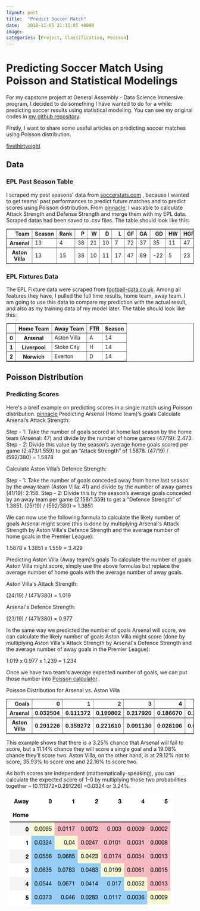 ```yaml
---
layout: post
title:  "Predict Soccer Match"
date:   2018-11-05 21:15:05 +0000
image: 
categories: [Project, Classification, Poisson]
---
```


# Predicting Soccer Match Using Poisson and Statistical Modelings

For my capstone project at General Assembly - Data Science Immersive program, I decided to do something I have wanted to do for a while: predicting soccer results using statistical modeling. You can see my original codes in [my github repository](https://github.com/slee279/EPL).

Firstly, I want to share some useful articles on predicting soccer matches using Poisson distribution.

[fivethirtyeight](https://fivethirtyeight.com/features/how-our-2018-world-cup-predictions-work/)

## Data
### EPL Past Season Table
I scraped my past seasons' data from [soccerstats.com](https://www.soccerstats.com/widetable.asp?league=england) , because I wanted to get teams' past performances to predict future matches and to predict scores using Poisson distribution. From [pinnacle](http://www.pinnacle.com/en/betting-articles/Soccer/how-to-calculate-poisson-distribution/MD62MLXUMKMXZ6A8), I was able to calculate Attack Strength and Defense Strength and merge them with my EPL data. Scraped datas had been saved to .csv files. The table should look like this:

<div>
<style scoped>
    .dataframe tbody tr th:only-of-type {
        vertical-align: middle;
    },
    .dataframe tbody tr th {
        vertical-align: top;
    },
    .dataframe thead th {
        text-align: right;
    }
</style>
  
<table border="1" class="dataframe">
  <thead>
    <tr style="text-align: right;">
      <th>Team</th>
      <th>Season</th>
      <th>Rank</th>
      <th>P</th>
      <th>W</th>
      <th>D</th>
      <th>L</th>
      <th>GF</th>
      <th>GA</th>
      <th>GD</th>
      <th>HW</th>
      <th>HGF</th>
      <th>HGA</th>
      <th>AW</th>
      <th>AGF</th>
      <th>AGA</th>
      <th>PTS</th>
      <th>H_Att</th>
      <th>A_Att</th>
      <th>H_Def</th>
      <th>A_Def</th>
    </tr>
  </thead>
  <tbody>
    <tr>
      <th>Arsenal</th>
      <td>13</td>
      <td>4</td>
      <td>38</td>
      <td>21</td>
      <td>10</td>
      <td>7</td>
      <td>72</td>
      <td>37</td>
      <td>35</td>
      <td>11</td>
      <td>47</td>
      <td>23</td>
      <td>10</td>      
      <td>25</td>
      <td>14</td>
      <td>73</td>
      <td>1.587838</td>
      <td>1.061571</td>
      <td>0.976645</td>
      <td>0.472973</td>
    </tr>
    <tr>
      <th>Aston Villa</th>
      <td>13</td>
      <td>15</td>
      <td>38</td>
      <td>10</td>
      <td>11</td>
      <td>17</td>
      <td>47</td>
      <td>69</td>      
      <td>-22</td>
      <td>5</td>
      <td>23</td>
      <td>28</td>      
      <td>5</td>
      <td>24</td>
      <td>41</td>
      <td>41</td>
      <td>0.777027</td>
      <td>1.019108</td>
      <td>1.188960</td>
      <td>1.385135</td>
    </tr>
  </tbody>
</table>
</div>

### EPL Fixtures Data
The EPL Fixture data were scraped from [football-data.co.uk](http://www.football-data.co.uk/englandm.php). Among all features they have, I pulled the full time results, home team, away team. I am going to use this data to compare my prediction with the actual result, and also as my training data of my model later. The table should look like this:

<div>
<style scoped>
    .dataframe tbody tr th:only-of-type {
        vertical-align: middle;
    },
    .dataframe tbody tr th {
        vertical-align: top;
    },
    .dataframe thead th {
        text-align: right;
    }
</style>
  
<table border="1" class="dataframe">
  <thead>
    <tr style="text-align: right;">
      <th></th>
      <th>Home Team</th>
      <th>Away Team</th>
      <th>FTR</th>
      <th>Season</th>
    </tr>
  </thead>
  <tbody>
    <tr>
      <th>0</th>
      <th>Arsenal</th>
      <td>Aston Villa</td>
      <td>A</td>
      <td>14</td>
    </tr>
    <tr>
      <th>1</th>
      <th>Liverpool</th>
      <td>Stoke City</td>
      <td>H</td>
      <td>14</td>
    </tr>    
    <tr>
      <th>2</th>
      <th>Norwich</th>
      <td>Everton</td>
      <td>D</td>
      <td>14</td>
    </tr>
  </tbody>
</table>
</div>

## Poisson Distribution
### Predicting Scores
Here's a breif example on predicting scores in a single match using Poisson distribution. [pinnacle]()
Predicting Arsenal (Home team)’s goals
Calculate Arsenal’s Attack Strength:

Step - 1: Take the number of goals scored at home last season by the home team (Arsenal: 47) and divide by the number of home games (47/19): 2.473.
Step - 2: Divide this value by the season’s average home goals scored per game (2.473/1.559) to get an “Attack Strength” of 1.5878.
(47/19) / (592/380) = 1.5878

Calculate Aston Villa’s Defence Strength:

Step - 1: Take the number of goals conceded away from home last season by the away team (Aston Villa: 41) and divide by the number of away games (41/19): 2.158.
Step - 2: Divide this by the season’s average goals conceded by an away team per game (2.158/1.559) to get a “Defence Strength” of 1.3851.
(25/19) / (592/380) = 1.3851

We can now use the following formula to calculate the likely number of goals Arsenal might score (this is done by multiplying Arsenal's Attack Strength by Aston Villa's Defence Strength and the average number of home goals in the Premier League):

1.5878 x 1.3851 x 1.559 = 3.429

Predicting Aston Villa (Away team)’s goals
To calculate the number of goals Aston Villa might score, simply use the above formulas but replace the average number of home goals with the average number of away goals.

Aston Villa's Attack Strength:

(24/19) / (471/380) = 1.019

Arsenal's Defence Strength:

(23/19) / (471/380) = 0.977

In the same way we predicted the number of goals Arsenal will score, we can calculate the likely number of goals Aston Villa might score (done by multiplying Aston Villa's Attack Strength by Arsenal's Defence Strength and the average number of away goals in the Premier League):

1.019 x 0.977 x 1.239 = 1.234

Once we have two team's average expected number of goals, we can put those number into [Poisson calculator](https://www.danielsoper.com/statcalc/calculator.aspx?id=79).

Poisson Distribution for Arsenal vs. Aston Villa

<div>
<style scoped>
    .dataframe tbody tr th:only-of-type {
        vertical-align: middle;
    },
    .dataframe tbody tr th {
        vertical-align: top;
    },
    .dataframe thead th {
        text-align: right;
    }
</style>

<table border="1" class="dataframe">
  <thead>
    <tr style="text-align: right;">
      <th>Goals</th>
      <th>0</th>
      <th>1</th>
      <th>2</th>
      <th>3</th>
      <th>4</th>
      <th>5</th>
    </tr>
  </thead>
  <tbody>
    <tr>
      <th>Arsenal</th>
      <th>0.032504</th>
      <th>0.111372</th>
      <th>0.190802</th>
      <th>0.217920</th>
      <th>0.186670</th>
      <th>0.127920</th>
    </tr>
    <tr>
      <th>Aston Villa</th>
      <th>0.291226</th>
      <th>0.359272</th>
      <th>0.221610</th>
      <th>0.091130</th>
      <th>0.028106</th>
      <th>0.006935</th>
    </tr>    
  </tbody>
</table>
</div>

This example shows that there is a 3.25% chance that Arsenal will fail to score, but a 11.14% chance they will score a single goal and a 19.08% chance they’ll score two. Aston Villa, on the other hand, is at 29.12% not to score, 35.93% to score one and 22.16% to score two. 

As both scores are independent (mathematically-speaking), you can calculate the expected score of 1–0 by multiplying those two probabilities together – (0.111372*0.291226) =0.0324 or 3.24%.

<img width="450" height="300" src="https://raw.githubusercontent.com/slee279/slee279.github.io/master/assets/images/blog_img/table1.png">
